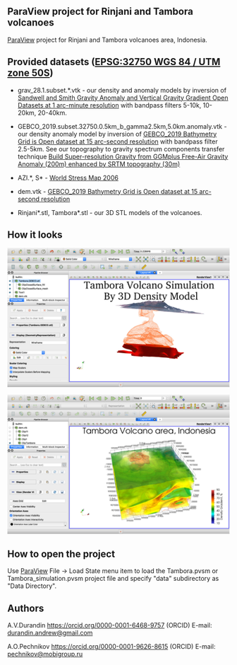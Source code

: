 ## ParaView project for Rinjani and Tambora volcanoes

[ParaView](https://www.paraview.org/download/) project for Rinjani and Tambora volcanoes area, Indonesia.

## Provided datasets ([EPSG:32750 WGS 84 / UTM zone 50S](https://epsg.io/32750))

  * grav_28.1.subset.*.vtk - our density and anomaly models by inversion of [Sandwell and Smith Gravity Anomaly and Vertical Gravity Gradient Open Datasets at 1 arc-minute resolution](https://www.linkedin.com/pulse/sandwell-smith-gravity-anomaly-vertical-gradient-open-pechnikov/) with bandpass filters 5-10k, 10-20km, 20-40km.

  * GEBCO_2019.subset.32750.0.5km_b_gamma2.5km,5.0km.anomaly.vtk - our density anomaly model by inversion of [GEBCO_2019 Bathymetry Grid is Open dataset at 15 arc-second resolution](https://www.linkedin.com/pulse/gebco2019-bathymetry-grid-open-datasets-15-arc-second-pechnikov/) with bandpass filter 2.5-5km. See our topography to gravity spectrum components transfer technique [Build Super-resolution Gravity from GGMplus Free-Air Gravity Anomaly (200m) enhanced by SRTM topography (30m)](https://www.linkedin.com/pulse/build-super-resolution-gravity-from-ggmplus-free-air-200m-pechnikov/)

  * AZI.\*, S* - [World Stress Map 2006](http://doi.org/10.5880/WSM.2016.001)

  * dem.vtk - [GEBCO_2019 Bathymetry Grid is Open dataset at 15 arc-second resolution](https://www.linkedin.com/pulse/gebco2019-bathymetry-grid-open-datasets-15-arc-second-pechnikov/)

  * Rinjani*.stl, Tambora*.stl - our 3D STL models of the volcanoes.

## How it looks

![ParaView Project Screenshot](paraview_project.jpg)

![ParaView Project Screenshot](paraview_project2.jpg)

## How to open the project

Use [ParaView](https://www.paraview.org/download/) File -> Load State menu item to load the Tambora.pvsm or Tambora_simulation.pvsm project file and specify "data" subdirectory as "Data Directory".

## Authors

A.V.Durandin
https://orcid.org/0000-0001-6468-9757 (ORCID)
E-mail: durandin.andrew@gmail.com

A.O.Pechnikov
https://orcid.org/0000-0001-9626-8615 (ORCID)
E-mail: pechnikov@mobigroup.ru
